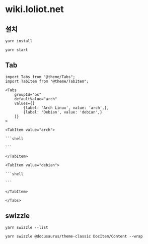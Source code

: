 # wiki.loliot.net

## 설치

```shell
yarn install
```

```shell
yarn start
```

## Tab


````mdx
import Tabs from "@theme/Tabs";
import TabItem from "@theme/TabItem";

<Tabs
    groupId="os"
    defaultValue="arch"
    values={[
        {label: 'Arch Linux', value: 'arch',},
        {label: 'Debian', value: 'debian',}
    ]}
>

<TabItem value="arch">

```shell

```

</TabItem>

<TabItem value="debian">

```shell

```

</TabItem>

</Tabs>
````

## swizzle

```shell
yarn swizzle --list
```

```shell
yarn swizzle @docusaurus/theme-classic DocItem/Content --wrap
```

